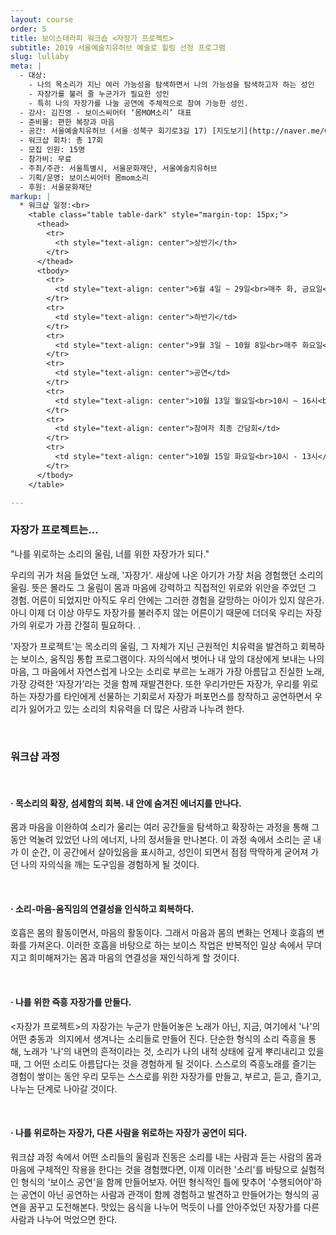 ```yaml
---
layout: course
order: 5
title: 보이스테라피 워크숍 <자장가 프로젝트>
subtitle: 2019 서울예술치유허브 예술로 힐링 선정 프로그램
slug: lullaby
meta: |
  - 대상:
    - 나의 목소리가 지닌 여러 가능성을 탐색하면서 나의 가능성을 탐색하고자 하는 성인
    - 자장가를 불러 줄 누군가가 필요한 성인
    - 특히 나의 자장가를 나눌 공연에 주체적으로 참여 가능한 성인.
  - 강사: 김진영 - 보이스씨어터 ‘몸MOM소리’ 대표
  - 준비물: 편한 복장과 마음
  - 공간: 서울예술치유허브 (서울 성북구 회기로3길 17) [지도보기](http://naver.me/GzX2qczc){:.btn.btn-primary.btn-sm}
  - 워크샵 회차: 총 17회
  - 모집 인원: 15명
  - 참가비: 무료
  - 주최/주관: 서울특별시, 서울문화재단, 서울예술치유허브
  - 기획/운영: 보이스씨어터 몸mom소리
  - 후원: 서울문화재단
markup: |
  * 워크샵 일정:<br>
    <table class="table table-dark" style="margin-top: 15px;">
      <thead>
        <tr>
          <th style="text-align: center">상반기</th>
        </tr>
      </thead>
      <tbody>
        <tr>
          <td style="text-align: center">6월 4일 ~ 29일<br>매주 화, 금요일<br>10시 - 13시</td>
        </tr>
        <tr>
          <td style="text-align: center">하반기</td>
        </tr>
        <tr>
          <td style="text-align: center">9월 3일 ~ 10월 8일<br>매주 화요일<br>10시 - 13시</td>
        </tr>
        <tr>
          <td style="text-align: center">공연</td>
        </tr>
        <tr>
          <td style="text-align: center">10월 13일 월요일<br>10시 ~ 16시<br>(리허설 포함)</td>
        </tr>
        <tr>
          <td style="text-align: center">참여자 최종 간담회</td>
        </tr>
        <tr>
          <td style="text-align: center">10월 15일 화요일<br>10시 - 13시</td>
        </tr>
      </tbody>
    </table>

---
```


### 자장가 프로젝트는…

"나를 위로하는 소리의 울림, 너를 위한 자장가가 되다."

우리의 귀가 처음 들었던 노래, '자장가'.
새상에 나온 아기가 가장 처음 경험했던 소리의 울림.
뜻은 몰라도 그 울림이 몸과 마음에 강력하고 직접적인 위로와 위안을 주었던 그 경험.
어른이 되었지만 아직도 우리 안에는 그러한 경험을 갈망하는 아이가 있지 않은가. 아니 이제 더 이상 아무도 자장가를 불러주지 않는 어른이기 때문에 더더욱 우리는 자장가의 위로가 가끔 간절히 필요하다. .

'자장가 프로젝트'는 목소리의 울림, 그 자체가 지닌 근원적인 치유력을 발견하고 회복하는 보이스, 움직임 통합 프로그램이다. 자의식에서 벗어나 내 앞의 대상에게 보내는 나의 마음, 그 마음에서 자연스럽게 나오는 소리로 부르는 노래가 가장 아름답고 진실한 노래, 가장 강력한 ‘자장가’라는 것을 함께 재발견한다. 또한 우리가만든 자장가, 우리를 위로하는 자장가를 타인에게 선물하는 기회로서 자장가 퍼포먼스를 창작하고 공연하면서 우리가 잃어가고 있는 소리의 치유력을 더 많은 사람과 나누려 한다.

&nbsp;

### 워크샵 과정

&nbsp;

#### · 목소리의 확장, 섬세함의 회복. 내 안에 숨겨진 에너지를 만나다.

몸과 마음을 이완하여 소리가 울리는 여러 공간들을 탐색하고 확장하는 과정을 통해 그동안 억눌려 있었던 나의 에너지, 나의 정서들을 만나본다. 이 과정 속에서 소리는 곧 내가 이 순간, 이 공간에서 살아있음을 표시하고, 성인이 되면서 점점 딱딱하게 굳어져 가던 나의 자의식을 깨는 도구임을 경험하게 될 것이다.

&nbsp;

#### · 소리-마음-움직임의 연결성을 인식하고 회복하다.

호흡은 몸의 활동이면서, 마음의 활동이다. 그래서 마음과 몸의 변화는 언제나 호흡의 변화를 가져온다. 이러한 호흡을 바탕으로 하는 보이스 작업은 반복적인 일상 속에서 무뎌지고 희미해져가는 몸과 마음의 연결성을 재인식하게 할 것이다.

&nbsp;

#### · 나를 위한 즉흥 자장가를 만들다.

&lt;자장가 프로젝트&gt;의 자장가는 누군가 만들어놓은 노래가 아닌, 지금, 여기에서 '나'의 어떤 충동과  의지에서 생겨나는 소리들로 만들어 진다. 단순한 형식의 소리 즉흥을 통해, 노래가 '나'의 내면의 흔적이라는 것, 소리가 나의 내적 상태에 깊게 뿌리내리고 있을 때, 그 어떤 소리도 아름답다는 것을 경험하게 될 것이다. 스스로의 즉흥노래를 즐기는 경험이 쌓이는 동안 우리 모두는 스스로를 위한 자장가를 만들고, 부르고, 듣고, 즐기고, 나누는 단계로 나아갈 것이다.

&nbsp;

#### · 나를 위로하는 자장가, 다른 사람을 위로하는 자장가 공연이 되다.

워크샵 과정 속에서 어떤 소리들의 울림과 진동은 소리를 내는 사람과 듣는 사람의 몸과 마음에 구체적인 작용을 한다는 것을 경험했다면, 이제 이러한 '소리'를 바탕으로 실험적인 형식의 '보이스 공연'을 함께 만들어보자.
어떤 형식적인 틀에 맞추어 '수행되어야'하는 공연이 아닌 공연하는 사람과 관객이 함께 경험하고 발견하고 만들어가는 형식의 공연을 꿈꾸고 도전해본다. 맛있는 음식을 나누어 먹듯이 나를 안아주었던 자장가를 다른 사람과 나누어 먹었으면 한다.

&nbsp;
